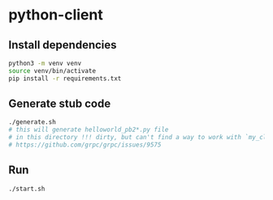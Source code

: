 # python-client

## Install dependencies

```bash
python3 -m venv venv
source venv/bin/activate
pip install -r requirements.txt
```

## Generate stub code

```bash
./generate.sh
# this will generate helloworld_pb2*.py file
# in this directory !!! dirty, but can't find a way to work with `my_client/hello_pb2*`
# https://github.com/grpc/grpc/issues/9575
```

## Run

```bash
./start.sh
```
